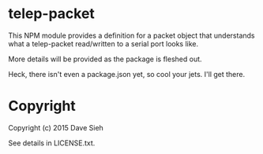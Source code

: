 telep-packet
============

This NPM module provides a definition for a packet object
that understands what a telep-packet read/written to a serial
port looks like.

More details will be provided as the package is fleshed out.

Heck, there isn't even a package.json yet, so cool your jets.
I'll get there.

Copyright
=========

Copyright (c) 2015 Dave Sieh

See details in LICENSE.txt.
